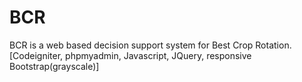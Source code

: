 # BCR
BCR is a web based decision support system for Best Crop Rotation. [Codeigniter, phpmyadmin, Javascript, JQuery, responsive Bootstrap(grayscale)]
